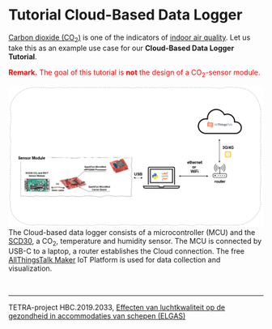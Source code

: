 # Tutorial Cloud-Based Data Logger

[Carbon dioxide (CO<sub>2</sub>)](https://en.wikipedia.org/wiki/Carbon_dioxide) is one of the indicators of [indoor air quality](https://en.wikipedia.org/wiki/Indoor_air_quality#Carbon_dioxide). Let us take this as an example use case for our **Cloud-Based Data Logger Tutorial**.

<span style="color:Red">**Remark.** The goal of this tutorial is **not** the design of a CO<sub>2</sub>-sensor module.</span>



![IoT_System](./img/IoT_System/System.PNG)The Cloud-based data logger consists of a microcontroller (MCU) and the [SCD30](https://www.adafruit.com/product/4867), a CO<sub>2</sub>, temperature and humidity sensor. The MCU is connected by USB-C to a laptop, a router establishes the Cloud connection. The free [AllThingsTalk Maker](https://www.allthingstalk.com/) IoT Platform is used for data collection and visualization.

<br>

---

TETRA-project HBC.2019.2033, [Effecten van luchtkwaliteit op de gezondheid in accommodaties van schepen (ELGAS)](https://www.kdg.be/ELGAS)
